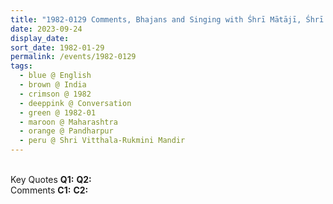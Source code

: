 ```yaml
---
title: "1982-0129 Comments, Bhajans and Singing with Śhrī Mātājī, Śhrī Viṭṭhala-Rūkmiṇī Maṃdira, Paṃḍharapūr, Maharashtra, India (date not sure)"
date: 2023-09-24
display_date: 
sort_date: 1982-01-29
permalink: /events/1982-0129
tags:
  - blue @ English
  - brown @ India
  - crimson @ 1982
  - deeppink @ Conversation
  - green @ 1982-01
  - maroon @ Maharashtra
  - orange @ Pandharpur
  - peru @ Shri Vitthala-Rukmini Mandir
---
```


<br>

<wave-list>
  <list-title color="DarkSeaGreen" width="55">Key Quotes</list-title>
  <list-item color="BlanchedAlmond" width="280"><b>Q1:</b> <i></i></list-item>
  <list-item color="Lavender" width="280"><b>Q2:</b> <i></i></list-item>
</wave-list>

<br>

<wave-list>
  <list-title color="DarkSeaGreen" width="55">Comments</list-title>
  <list-item color="BlanchedAlmond" width="280"><b>C1:</b> <i></i></list-item>
  <list-item color="Lavender" width="280"><b>C2:</b> <i></i></list-item>
</wave-list>